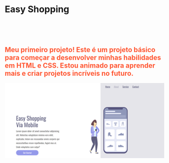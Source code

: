 
 <H1>Easy Shopping</H1>
 <br >  
<br>
<br>
<h2 style="color:#ff5733;">Meu primeiro projeto! Este é um projeto básico para começar a desenvolver minhas habilidades em HTML e CSS. Estou animado para aprender mais e criar projetos incríveis no futuro.</h2>
<img src="https://github.com/ilheusgabriel/Easy-Shopping/blob/main/assets/frente.png?raw=true" alt="foto do projeto
 ">
